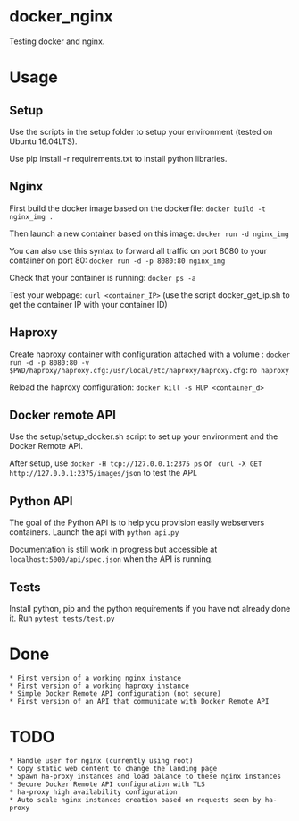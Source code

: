 docker_nginx
============

Testing docker and nginx.

# Usage

## Setup
Use the scripts in the setup folder to setup your environment (tested on Ubuntu 16.04LTS).

Use pip install -r requirements.txt to install python libraries.

## Nginx

First build the docker image based on the dockerfile: `docker build -t nginx_img .`

Then launch a new container based on this image: `docker run -d nginx_img`

You can also use this syntax to forward all traffic on port 8080 to your container on port 80: `docker run -d -p 8080:80 nginx_img`

Check that your container is running: `docker ps -a`

Test your webpage: `curl <container_IP>` (use the script docker_get_ip.sh to get the container IP with your container ID)

## Haproxy

Create haproxy container with configuration attached with a volume :
`docker run -d -p 8080:80 -v $PWD/haproxy/haproxy.cfg:/usr/local/etc/haproxy/haproxy.cfg:ro haproxy`

Reload the haproxy configuration: `docker kill -s HUP <container_d>`

## Docker remote API

Use the setup/setup_docker.sh script to set up your environment and the Docker Remote API.

After setup, use `docker -H tcp://127.0.0.1:2375 ps` or ` curl -X GET http://127.0.0.1:2375/images/json` to test the API. 

## Python API

The goal of the Python API is to help you provision easily webservers containers. Launch the api with `python api.py`

Documentation is still work in progress but accessible at `localhost:5000/api/spec.json` when the API is running.

## Tests

Install python, pip and the python requirements if you have not already done it.
Run `pytest tests/test.py`


# Done

    * First version of a working nginx instance
    * First version of a working haproxy instance
    * Simple Docker Remote API configuration (not secure)
    * First version of an API that communicate with Docker Remote API

# TODO

    * Handle user for nginx (currently using root)
    * Copy static web content to change the landing page
    * Spawn ha-proxy instances and load balance to these nginx instances
    * Secure Docker Remote API configuration with TLS
    * ha-proxy high availability configuration
    * Auto scale nginx instances creation based on requests seen by ha-proxy
